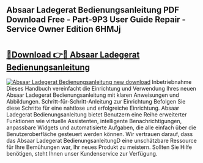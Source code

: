 ## Absaar Ladegerat Bedienungsanleitung PDF Download Free - Part-9P3 User Guide Repair - Service Owner Edition 6HMJj

# <h2><a href="http://df53acb.blite.top/?on=Absaar+Ladegerat+Bedienungsanleitung">🔗Download 👉🔴 Absaar Ladegerat Bedienungsanleitung</a></h2>

[![Absaar Ladegerat Bedienungsanleitung new download](https://i.imgur.com/lujVjoI.png)](http://df53acb.blite.top/?on=Absaar+Ladegerat+Bedienungsanleitung)
Inbetriebnahme Dieses Handbuch vereinfacht die Einrichtung und Verwendung Ihres neuen Absaar Ladegerat Bedienungsanleitung mit klaren Anweisungen und Abbildungen. Schritt-für-Schritt-Anleitung zur Einrichtung Befolgen Sie diese Schritte für eine nahtlose und erfolgreiche Einrichtung. Absaar Ladegerat Bedienungsanleitung bietet Benutzern eine Reihe erweiterter Funktionen wie virtuelle Assistenten, intelligente Benachrichtigungen, anpassbare Widgets und automatisierte Aufgaben, die alle einfach über die Benutzeroberfläche gesteuert werden können. Wir vertrauen darauf, dass das Absaar Ladegerat BedienungsanleitungD eine unschätzbare Ressource für Ihre Bemühungen war, Ihr neues Produkt zu meistern. Sollten Sie Hilfe benötigen, steht Ihnen unser Kundenservice zur Verfügung.
